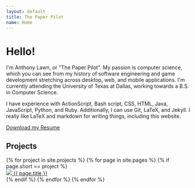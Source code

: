 ```yaml
---
layout: default
title: The Paper Pilot
name: Home
---
```

# Hello!
I'm Anthony Lawn, or "The Paper Pilot". My passion is computer science, which you can see from my history of software engineering and game development stretching across desktop, web, and mobile applications. I'm currently attending the University of Texas at Dallas, working towards a B.S. in Computer Science.

I have experience with ActionScript, Bash script, CSS, HTML, Java, JavaScript, Python, and Ruby. Additionally, I can use Git, LaTeX, and Jekyll. I really like LaTeX and markdown for writing things, including this website.

[Download my Resume](https://drive.google.com/uc?export=download&id=0B4xCmMA9eS2jZExWTGhtbS1nT0k)

## Projects
<div id="projects" style="overflow: hidden;">
{% for project in site.projects %}
  {% for page in site.pages %}
    {% if page.short == project %}
      <div class="thumb">
        <a href="./{{ page.short }}">
        <img src="./{{ page.short }}/thumb.png">
        <span class="thumbcaption"><p style="display: inline">
          {{ page.title }}
        </p></span></a>
      </div>
    {% endif %}
  {% endfor %}
{% endfor %}
</div>
